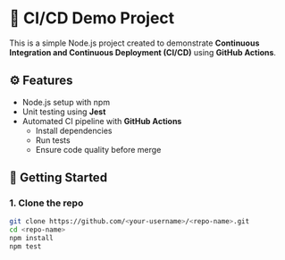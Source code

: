 
# 🚀 CI/CD Demo Project

This is a simple Node.js project created to demonstrate **Continuous Integration and Continuous Deployment (CI/CD)** using **GitHub Actions**.

## ⚙️ Features
- Node.js setup with npm
- Unit testing using **Jest**
- Automated CI pipeline with **GitHub Actions**
  - Install dependencies
  - Run tests
  - Ensure code quality before merge

## 🚀 Getting Started

### 1. Clone the repo
```bash
git clone https://github.com/<your-username>/<repo-name>.git
cd <repo-name>
npm install
npm test
